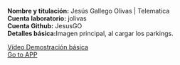 <strong>Nombre y titulación:</strong> Jesús Gallego Olivas | Telematica <br>
<strong>Cuenta laboratorio:</strong> jolivas<br>
<strong>Cuenta Github:</strong> JesusGO<br>
<strong>Detalles básica:</strong>Imagen principal, al cargar los parkings.

[Vídeo Demostración básica](https://www.youtube.com/watch?v=k2KHXTPVgnc&feature=youtu.be)<br>
[Go to APP](https://jesusgo.github.io/FinalAT/)
